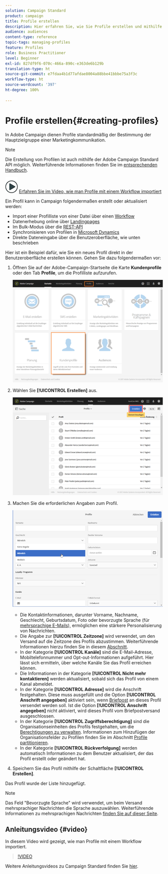```yaml
---
solution: Campaign Standard
product: campaign
title: Profile erstellen
description: Hier erfahren Sie, wie Sie Profile erstellen und mithilfe von APIs Daten zu Ihren Kontakten erheben. Lernen Sie außerdem den Gebrauch von Importfunktionen, die Umsetzung von Online-Akquise-Strategien sowie die automatische oder manuelle Aktualisierung Ihrer Daten.
audience: audiences
content-type: reference
topic-tags: managing-profiles
feature: Profiles
role: Business Practitioner
level: Beginner
exl-id: 827df9f6-070c-466a-890c-e363de6b129b
translation-type: ht
source-git-commit: e7fdaa4b1d77afdae8004a88bbe41bbbe75a3f3c
workflow-type: ht
source-wordcount: '397'
ht-degree: 100%

---
```


# Profile erstellen{#creating-profiles}

In Adobe Campaign dienen Profile standardmäßig der Bestimmung der Hauptzielgruppe einer Marketingkommunikation.

>[!NOTE]
>
>Die Erstellung von Profilen ist auch mithilfe der Adobe Campaign Standard API möglich. Weiterführende Informationen finden Sie im [entsprechenden Handbuch](../../api/using/creating-profiles.md).

![](assets/do-not-localize/how-to-video.png) [Erfahren Sie im Video, wie man Profile mit einem Workflow importiert](#video)

Ein Profil kann in Campaign folgendermaßen erstellt oder aktualisiert werden:

* Import einer Profilliste von einer Datei über einen [Workflow](../../automating/using/creating-import-workflow-templates.md)
* Datenerhebung online über [Landingpages](../../channels/using/getting-started-with-landing-pages.md)
* Im Bulk-Modus über die [REST-API](../../api/using/get-started-apis.md)
* Synchronisieren von Profilen in [Microsoft Dynamics](../../integrating/using/d365-acs-get-started.md)
* Direkte Dateneingabe über die Benutzeroberfläche, wie unten beschrieben

Hier ist ein Beispiel dafür, wie Sie ein neues Profil direkt in der Benutzeroberfläche erstellen können. Gehen Sie dazu folgendermaßen vor:

1. Öffnen Sie auf der Adobe-Campaign-Startseite die Karte **Kundenprofile** oder den Tab **Profile**, um die Profilliste aufzurufen.

   ![](assets/profile_creation_1.png)

1. Wählen Sie **[!UICONTROL Erstellen]** aus.

   ![](assets/profile_creation.png)

1. Machen Sie die erforderlichen Angaben zum Profil.

   ![](assets/profile_creation1.png)

   * Die Kontaktinformationen, darunter Vorname, Nachname, Geschlecht, Geburtsdatum, Foto oder bevorzugte Sprache (für [mehrsprachige E-Mails](../../channels/using/creating-a-multilingual-email.md)), ermöglichen eine stärkere Personalisierung von Nachrichten.
   * Die Angabe zur **[!UICONTROL Zeitzone]** wird verwendet, um den Versand auf die Zeitzone des Profils abzustimmen. Weiterführende Informationen hierzu finden Sie in diesem [Abschnitt](../../sending/using/sending-messages-at-the-recipient-s-time-zone.md).
   * In der Kategorie **[!UICONTROL Kanäle]** sind die E-Mail-Adresse, Mobiltelefonnummer und Opt-out-Informationen aufgeführt. Hier lässt sich ermitteln, über welche Kanäle Sie das Profil erreichen können.
   * Die Informationen in der Kategorie **[!UICONTROL Nicht mehr kontaktieren]** werden aktualisiert, sobald sich das Profil von einem Kanal abmeldet.
   * In der Kategorie **[!UICONTROL Adresse]** wird die Anschrift festgehalten. Diese muss ausgefüllt und die Option **[!UICONTROL Anschrift angegeben]** aktiviert sein, wenn [Briefpost](../../channels/using/about-direct-mail.md) an dieses Profil versendet werden soll. Ist die Option **[!UICONTROL Anschrift angegeben]** nicht aktiviert, wird dieses Profil vom Briefpostversand ausgeschlossen.
   * In der Kategorie **[!UICONTROL Zugriffsberechtigung]** sind die Organisationseinheiten des Profils festgehalten, um die [Berechtigungen zu verwalten](../../administration/using/about-access-management.md). Informationen zum Hinzufügen der Organisationsfelder zu Profilen finden Sie im Abschnitt [Profile partitionieren](../../administration/using/organizational-units.md#partitioning-profiles).
   * In der Kategorie **[!UICONTROL Rückverfolgung]** werden automatisch Informationen zu dem Benutzer aktualisiert, der das Profil erstellt oder geändert hat.

1. Speichern Sie das Profil mithilfe der Schaltfläche **[!UICONTROL Erstellen]**.

Das Profil wurde der Liste hinzugefügt.

>[!NOTE]
>Das Feld &quot;Bevorzugte Sprache&quot; wird verwendet, um beim Versand mehrsprachiger Nachrichten die Sprache auszuwählen. Weiterführende Informationen zu mehrsprachigen Nachrichten [finden Sie auf dieser Seite](../../channels/using/creating-a-multilingual-email.md).

## Anleitungsvideo {#video}

In diesem Video wird gezeigt, wie man Profile mit einem Workflow importiert.

>[!VIDEO](https://video.tv.adobe.com/v/24993?quality=12)

Weitere Anleitungsvideos zu Campaign Standard finden Sie [hier](https://experienceleague.adobe.com/docs/campaign-standard-learn/tutorials/overview.html?lang=de).
